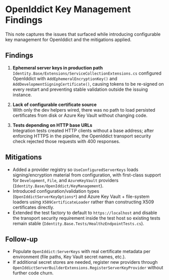 # OpenIddict Key Management Findings

This note captures the issues that surfaced while introducing configurable key management for OpenIddict and the mitigations applied.

## Findings

1. **Ephemeral server keys in production path**  
   `Identity.Base/Extensions/ServiceCollectionExtensions.cs` configured OpenIddict with `AddEphemeralEncryptionKey()` and `AddDevelopmentSigningCertificate()`, causing tokens to be re-signed on every restart and preventing stable validation outside the issuing instance.

2. **Lack of configurable certificate source**  
   With only the dev helpers wired, there was no path to load persisted certificates from disk or Azure Key Vault without changing code.

3. **Tests depending on HTTP base URLs**  
   Integration tests created HTTP clients without a base address; after enforcing HTTPS in the pipeline, the OpenIddict transport security check rejected those requests with 400 responses.

## Mitigations

- Added a provider registry so `UseConfiguredServerKeys` loads signing/encryption material from configuration, with first-class support for `Development`, `File`, and `AzureKeyVault` providers (`Identity.Base/OpenIddict/KeyManagement`).
- Introduced configuration/validation types (`OpenIddictServerKeyOptions*`) and Azure Key Vault + file-system loaders using `X509CertificateLoader` rather than constructing X509 certificates directly.
- Extended the test factory to default to `https://localhost` and disable the transport security requirement inside the test host so existing tests remain stable (`Identity.Base.Tests/HealthzEndpointTests.cs`).

## Follow-up

- Populate `OpenIddict:ServerKeys` with real certificate metadata per environment (file paths, Key Vault secret names, etc.).
- If additional secret stores are needed, register new providers through `OpenIddictServerBuilderExtensions.RegisterServerKeyProvider` without further code churn.
